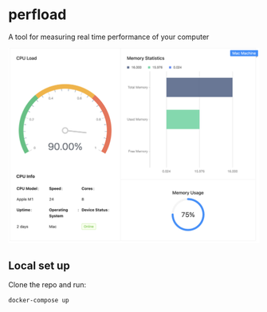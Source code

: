 # perfload
A tool for measuring real time performance of your computer

![perfload](./perfload.png)

## Local set up
Clone the repo and run:
```bash
docker-compose up
```